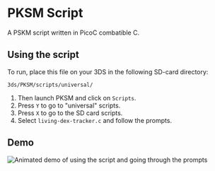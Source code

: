 # PKSM Script

A PSKM script written in PicoC combatible C.

## Using the script

 To run, place this file on your 3DS in the following SD-card directory:
```
3ds/PKSM/scripts/universal/
```

1. Then launch PKSM and click on `Scripts`.
2. Press `Y` to go to "universal" scripts.
3. Press `X` to go to the SD card scripts.
4. Select `living-dex-tracker.c` and follow the prompts.

## Demo

![Animated demo of using the script and going through the prompts](https://user-images.githubusercontent.com/1547356/140628818-91821a7f-312b-4f41-ba71-37fcf5c281ab.gif)
